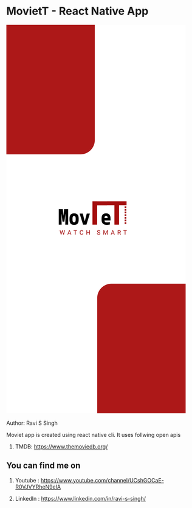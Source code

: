 # MovietT - React Native App

![Alt MovieT](https://github.com/factedu/movietApp/blob/main/android/app/src/main/res/mipmap-xhdpi/splash.png)

Author: Ravi S Singh

Moviet app is created using react native cli.
It uses follwing open apis

1. TMDB: https://www.themoviedb.org/

## You can find me on


1. Youtube : https://www.youtube.com/channel/UCshGOCaE-R0VJVYRheN9eIA

2. LinkedIn : https://www.linkedin.com/in/ravi-s-singh/


